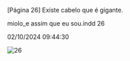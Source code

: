 [Página 26]
Existe cabelo que é gigante.

miolo_e assim que eu sou.indd 26

02/10/2024 09:44:30

![26](./img/page_26-01.jpg)
